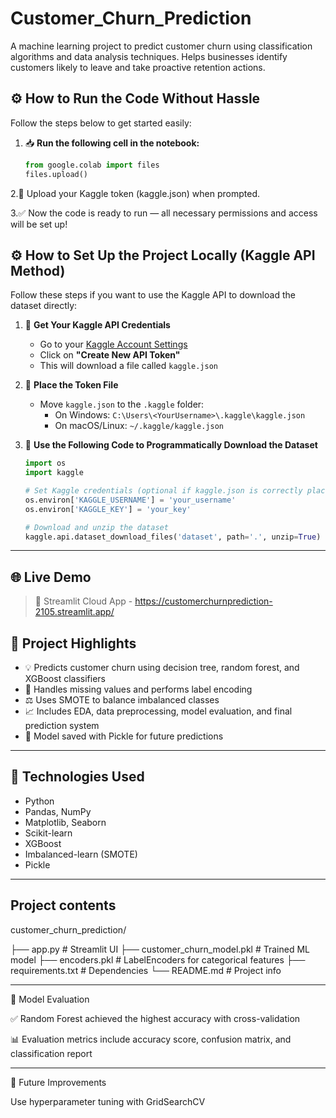 # Customer_Churn_Prediction
A machine learning project to predict customer churn using classification algorithms and data analysis techniques. Helps businesses identify customers likely to leave and take proactive retention actions.
## ⚙️ How to Run the Code Without Hassle

Follow the steps below to get started easily:

1. 📥 **Run the following cell in the notebook:**

   ```python
   from google.colab import files
   files.upload()
2.🔐 Upload your Kaggle token (kaggle.json) when prompted.

3.✅ Now the code is ready to run — all necessary permissions and access will be set up!

## ⚙️ How to Set Up the Project Locally (Kaggle API Method)

Follow these steps if you want to use the Kaggle API to download the dataset directly:

1. 🔑 **Get Your Kaggle API Credentials**  
   - Go to your [Kaggle Account Settings](https://www.kaggle.com/account)
   - Click on **"Create New API Token"**
   - This will download a file called `kaggle.json`

2. 📁 **Place the Token File**  
   - Move `kaggle.json` to the `.kaggle` folder:
     - On Windows: `C:\Users\<YourUsername>\.kaggle\kaggle.json`
     - On macOS/Linux: `~/.kaggle/kaggle.json`

3. 🧠 **Use the Following Code to Programmatically Download the Dataset**

   ```python
   import os
   import kaggle

   # Set Kaggle credentials (optional if kaggle.json is correctly placed)
   os.environ['KAGGLE_USERNAME'] = 'your_username'
   os.environ['KAGGLE_KEY'] = 'your_key'

   # Download and unzip the dataset
   kaggle.api.dataset_download_files('dataset', path='.', unzip=True)

---

   ## 🌐 Live Demo

> 🔗 Streamlit Cloud App - https://customerchurnprediction-2105.streamlit.app/

   ## 📌 Project Highlights

- 💡 Predicts customer churn using decision tree, random forest, and XGBoost classifiers
- 🧼 Handles missing values and performs label encoding
- ⚖️ Uses SMOTE to balance imbalanced classes
- 📈 Includes EDA, data preprocessing, model evaluation, and final prediction system
- 🧠 Model saved with Pickle for future predictions

---

## 🧠 Technologies Used

- Python
- Pandas, NumPy
- Matplotlib, Seaborn
- Scikit-learn
- XGBoost
- Imbalanced-learn (SMOTE)
- Pickle
  
---
## Project contents
customer_churn_prediction/

├── app.py                     # Streamlit UI
├── customer_churn_model.pkl   # Trained ML model
├── encoders.pkl               # LabelEncoders for categorical features
├── requirements.txt           # Dependencies
└── README.md                  # Project info

---

🧪 Model Evaluation

✅ Random Forest achieved the highest accuracy with cross-validation

📊 Evaluation metrics include accuracy score, confusion matrix, and classification report

---

📌 Future Improvements

Use hyperparameter tuning with GridSearchCV
